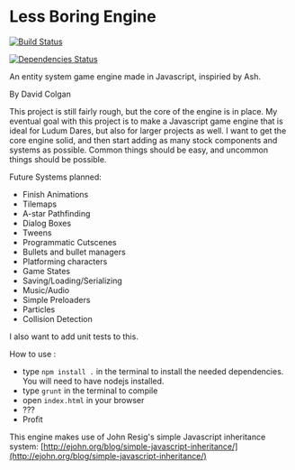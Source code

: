 Less Boring Engine
================

[![Build Status](https://travis-ci.org/ChickenCoding/lessboringengine.png?branch=fork)](https://travis-ci.org/ChickenCoding/lessboringengine)

[![Dependencies Status](https://david-dm.org/ChickenCoding/lessboringengine.png)](https://david-dm.org/ChickenCoding/lessboringengine.png)

An entity system game engine made in Javascript, inspiried by Ash.

By David Colgan

This project is still fairly rough, but the core of the engine is in place.  My eventual goal with this project is to make a Javascript game engine that is ideal for Ludum Dares, but also for larger projects as well.  I want to get the core engine solid, and then start adding as many stock components and systems as possible.  Common things should be easy, and uncommon things should be possible.

Future Systems planned:
* Finish Animations
* Tilemaps
* A-star Pathfinding
* Dialog Boxes
* Tweens
* Programmatic Cutscenes
* Bullets and bullet managers
* Platforming characters
* Game States
* Saving/Loading/Serializing
* Music/Audio
* Simple Preloaders
* Particles
* Collision Detection

I also want to add unit tests to this.

How to use :
* type ``npm install .`` in the terminal to install the needed dependencies. You will need to have nodejs installed.
* type ``grunt`` in the terminal to compile
* open ``index.html`` in your browser
* ???
* Profit

This engine makes use of John Resig's simple Javascript inheritance system: [http://ejohn.org/blog/simple-javascript-inheritance/](http://ejohn.org/blog/simple-javascript-inheritance/)
